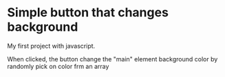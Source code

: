 # Simple button that changes <main> background

My first project with javascript.

When clicked, the button change the "main" element background color by randomly pick on color frm an array